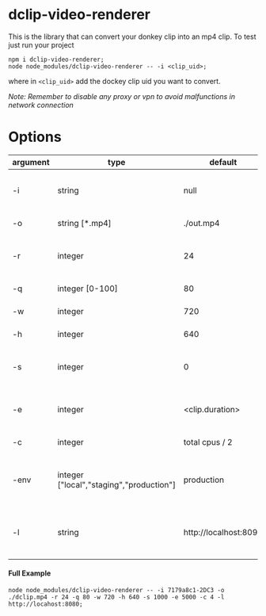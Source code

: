 # dclip-video-renderer

This is the library that can convert your donkey clip into an mp4 clip.
To test just run your project

```
npm i dclip-video-renderer;
node node_modules/dclip-video-renderer -- -i <clip_uid>;
```

where in `<clip_uid>` add the dockey clip uid you want to convert.

<em>Note: Remember to disable any proxy or vpn to avoid malfunctions in network connection</em>

# Options

| argument | type                                     | default               | description                                      |
| -------- | ---------------------------------------- | --------------------- | ------------------------------------------------ |
| -i       | string                                   | null                  | The unique donkey clip id as an Input            |
| -o       | string [*.mp4]                           | ./out.mp4             | The Output file path                             |
| -r       | integer                                  | 24                    | FrameRate of the output video                    |
| -q       | integer [0-100]                          | 80                    | Quality of the video                             |
| -w       | integer                                  | 720                   | Width of the video                               |
| -h       | integer                                  | 640                   | Height of the video                              |
| -s       | integer                                  | 0                     | Start milisecond of the donkey clip              |
| -e       | integer                                  | <clip.duration>       | End milisecond of the donkey clip                |
| -c       | integer                                  | total cpus / 2        | Number of cpus to use                            |
| -env     | integer ["local","staging","production"] | production            | select the environmet from witch to check the id |
| -l       | string                                   | http://localhost:8090 | Enter the localhost url of the clip to render    |

#### Full Example

`node node_modules/dclip-video-renderer -- -i 7179a8c1-2DC3 -o ./dclip.mp4 -r 24 -q 80 -w 720 -h 640 -s 1000 -e 5000 -c 4 -l http://locahost:8080;`
